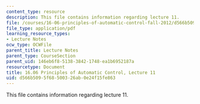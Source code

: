 ```yaml
---
content_type: resource
description: This file contains information regarding lecture 11.
file: /courses/16-06-principles-of-automatic-control-fall-2012/d566b5095f68500326ab0e24f15fe863_MIT16_06F12_Lecture_11.pdf
file_type: application/pdf
learning_resource_types:
- Lecture Notes
ocw_type: OCWFile
parent_title: Lecture Notes
parent_type: CourseSection
parent_uid: 146eb6f8-5138-3842-1748-ea1b6952187a
resourcetype: Document
title: 16.06 Principles of Automatic Control, Lecture 11
uid: d566b509-5f68-5003-26ab-0e24f15fe863
---
```

This file contains information regarding lecture 11.

